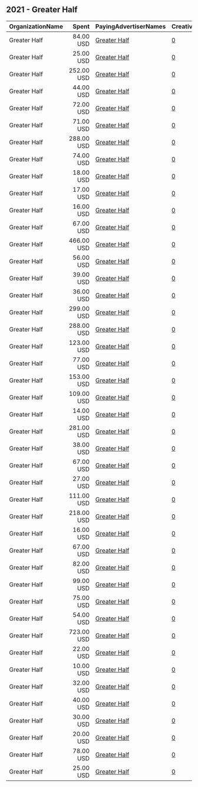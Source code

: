 ## 2021 - Greater Half 
|OrganizationName|Spent|PayingAdvertiserNames|CreativeUrls|Impressions|Genders|AgeBrackets|CountryCodes|BillingAddresses|CandidateBallotInformation|
|:---|---:|:---|:---|---:|:---|:---|:---|:---|:---|
|Greater Half|84.00 USD|[Greater Half](2021/Greater_Half.md)|[0](https://www.snap.com/political-ads/asset/7ad54db3eba2994b56997caecd09498314a2b5c25100dcad85ea1e0007a30e7e?mediaType=png)|10,746||18+|united states|US||
|Greater Half|25.00 USD|[Greater Half](2021/Greater_Half.md)|[0](https://www.snap.com/political-ads/asset/98d5b9037e59f91f6aaaa97795be0da48df49d95355e860be405f4b08d2a6d94?mediaType=png)|2,019||18+|united states|US||
|Greater Half|252.00 USD|[Greater Half](2021/Greater_Half.md)|[0](https://www.snap.com/political-ads/asset/ee7fe3ff15951086f372f55b04220ca64a75bddae4ed9e2991842d314db27eb0?mediaType=png)|22,991||18+|united states|US||
|Greater Half|44.00 USD|[Greater Half](2021/Greater_Half.md)|[0](https://www.snap.com/political-ads/asset/98d5b9037e59f91f6aaaa97795be0da48df49d95355e860be405f4b08d2a6d94?mediaType=png)|5,949||18+|united states|US||
|Greater Half|72.00 USD|[Greater Half](2021/Greater_Half.md)|[0](https://www.snap.com/political-ads/asset/a0d58b33a35702aa711ad1c74cce7c9272daa4bbf32ccf61bbb738e0645e52cb?mediaType=png)|6,063||18+|united states|US||
|Greater Half|71.00 USD|[Greater Half](2021/Greater_Half.md)|[0](https://www.snap.com/political-ads/asset/a39a8dfe7d934b59744b88351eb01ec5b36c13c91fafe3da016510ab2e3333b1?mediaType=png)|9,175||18+|united states|US||
|Greater Half|288.00 USD|[Greater Half](2021/Greater_Half.md)|[0](https://www.snap.com/political-ads/asset/ee7fe3ff15951086f372f55b04220ca64a75bddae4ed9e2991842d314db27eb0?mediaType=png)|24,102||18+|united states|US||
|Greater Half|74.00 USD|[Greater Half](2021/Greater_Half.md)|[0](https://www.snap.com/political-ads/asset/a0d58b33a35702aa711ad1c74cce7c9272daa4bbf32ccf61bbb738e0645e52cb?mediaType=png)|8,643||18+|united states|US||
|Greater Half|18.00 USD|[Greater Half](2021/Greater_Half.md)|[0](https://www.snap.com/political-ads/asset/98d5b9037e59f91f6aaaa97795be0da48df49d95355e860be405f4b08d2a6d94?mediaType=png)|2,346||18+|united states|US||
|Greater Half|17.00 USD|[Greater Half](2021/Greater_Half.md)|[0](https://www.snap.com/political-ads/asset/e8b860398eb9bcc368e05289e86c2bb0f49b58c4270107c45ba56827702b65e4?mediaType=png)|2,026||18+|united states|US||
|Greater Half|16.00 USD|[Greater Half](2021/Greater_Half.md)|[0](https://www.snap.com/political-ads/asset/7ad54db3eba2994b56997caecd09498314a2b5c25100dcad85ea1e0007a30e7e?mediaType=png)|1,928||18+|united states|US||
|Greater Half|67.00 USD|[Greater Half](2021/Greater_Half.md)|[0](https://www.snap.com/political-ads/asset/e8b860398eb9bcc368e05289e86c2bb0f49b58c4270107c45ba56827702b65e4?mediaType=png)|8,571||18+|united states|US||
|Greater Half|466.00 USD|[Greater Half](2021/Greater_Half.md)|[0](https://www.snap.com/political-ads/asset/cee814c7b53903ea08c9e3555ca1c0151361481e3be21a91409045eb542a2864?mediaType=png)|150,660||18+|united states|US||
|Greater Half|56.00 USD|[Greater Half](2021/Greater_Half.md)|[0](https://www.snap.com/political-ads/asset/7ad54db3eba2994b56997caecd09498314a2b5c25100dcad85ea1e0007a30e7e?mediaType=png)|6,382||18+|united states|US||
|Greater Half|39.00 USD|[Greater Half](2021/Greater_Half.md)|[0](https://www.snap.com/political-ads/asset/a39a8dfe7d934b59744b88351eb01ec5b36c13c91fafe3da016510ab2e3333b1?mediaType=png)|4,809||18+|united states|US||
|Greater Half|36.00 USD|[Greater Half](2021/Greater_Half.md)|[0](https://www.snap.com/political-ads/asset/98d5b9037e59f91f6aaaa97795be0da48df49d95355e860be405f4b08d2a6d94?mediaType=png)|4,579||18+|united states|US||
|Greater Half|299.00 USD|[Greater Half](2021/Greater_Half.md)|[0](https://www.snap.com/political-ads/asset/ee7fe3ff15951086f372f55b04220ca64a75bddae4ed9e2991842d314db27eb0?mediaType=png)|30,035||18+|united states|US||
|Greater Half|288.00 USD|[Greater Half](2021/Greater_Half.md)|[0](https://www.snap.com/political-ads/asset/ee7fe3ff15951086f372f55b04220ca64a75bddae4ed9e2991842d314db27eb0?mediaType=png)|36,136||18+|united states|US||
|Greater Half|123.00 USD|[Greater Half](2021/Greater_Half.md)|[0](https://www.snap.com/political-ads/asset/7ad54db3eba2994b56997caecd09498314a2b5c25100dcad85ea1e0007a30e7e?mediaType=png)|11,938||18+|united states|US||
|Greater Half|77.00 USD|[Greater Half](2021/Greater_Half.md)|[0](https://www.snap.com/political-ads/asset/e8b860398eb9bcc368e05289e86c2bb0f49b58c4270107c45ba56827702b65e4?mediaType=png)|9,848||18+|united states|US||
|Greater Half|153.00 USD|[Greater Half](2021/Greater_Half.md)|[0](https://www.snap.com/political-ads/asset/a0d58b33a35702aa711ad1c74cce7c9272daa4bbf32ccf61bbb738e0645e52cb?mediaType=png)|14,567||18+|united states|US||
|Greater Half|109.00 USD|[Greater Half](2021/Greater_Half.md)|[0](https://www.snap.com/political-ads/asset/381896facb9f2441bbade1a8b33bd4d414944cb81b76aab1568706837ff45c1a?mediaType=mp4)|33,677||18+|united states|US||
|Greater Half|14.00 USD|[Greater Half](2021/Greater_Half.md)|[0](https://www.snap.com/political-ads/asset/7ad54db3eba2994b56997caecd09498314a2b5c25100dcad85ea1e0007a30e7e?mediaType=png)|2,023||18+|united states|US||
|Greater Half|281.00 USD|[Greater Half](2021/Greater_Half.md)|[0](https://www.snap.com/political-ads/asset/ee7fe3ff15951086f372f55b04220ca64a75bddae4ed9e2991842d314db27eb0?mediaType=png)|36,286||18+|united states|US||
|Greater Half|38.00 USD|[Greater Half](2021/Greater_Half.md)|[0](https://www.snap.com/political-ads/asset/a39a8dfe7d934b59744b88351eb01ec5b36c13c91fafe3da016510ab2e3333b1?mediaType=png)|3,176||18+|united states|US||
|Greater Half|67.00 USD|[Greater Half](2021/Greater_Half.md)|[0](https://www.snap.com/political-ads/asset/190d5b040f01a483b0519f8383264b8f5953887cb434a09464323c906c7b7292?mediaType=png)|14,470||18+|united states|US||
|Greater Half|27.00 USD|[Greater Half](2021/Greater_Half.md)|[0](https://www.snap.com/political-ads/asset/190d5b040f01a483b0519f8383264b8f5953887cb434a09464323c906c7b7292?mediaType=png)|8,299||18+|united states|US||
|Greater Half|111.00 USD|[Greater Half](2021/Greater_Half.md)|[0](https://www.snap.com/political-ads/asset/a0d58b33a35702aa711ad1c74cce7c9272daa4bbf32ccf61bbb738e0645e52cb?mediaType=png)|10,898||18+|united states|US||
|Greater Half|218.00 USD|[Greater Half](2021/Greater_Half.md)|[0](https://www.snap.com/political-ads/asset/ee7fe3ff15951086f372f55b04220ca64a75bddae4ed9e2991842d314db27eb0?mediaType=png)|20,928||18+|united states|US||
|Greater Half|16.00 USD|[Greater Half](2021/Greater_Half.md)|[0](https://www.snap.com/political-ads/asset/a39a8dfe7d934b59744b88351eb01ec5b36c13c91fafe3da016510ab2e3333b1?mediaType=png)|1,651||18+|united states|US||
|Greater Half|67.00 USD|[Greater Half](2021/Greater_Half.md)|[0](https://www.snap.com/political-ads/asset/a39a8dfe7d934b59744b88351eb01ec5b36c13c91fafe3da016510ab2e3333b1?mediaType=png)|8,579||18+|united states|US||
|Greater Half|82.00 USD|[Greater Half](2021/Greater_Half.md)|[0](https://www.snap.com/political-ads/asset/7ad54db3eba2994b56997caecd09498314a2b5c25100dcad85ea1e0007a30e7e?mediaType=png)|9,123||18+|united states|US||
|Greater Half|99.00 USD|[Greater Half](2021/Greater_Half.md)|[0](https://www.snap.com/political-ads/asset/cee814c7b53903ea08c9e3555ca1c0151361481e3be21a91409045eb542a2864?mediaType=png)|39,145||18+|united states|US||
|Greater Half|75.00 USD|[Greater Half](2021/Greater_Half.md)|[0](https://www.snap.com/political-ads/asset/a0d58b33a35702aa711ad1c74cce7c9272daa4bbf32ccf61bbb738e0645e52cb?mediaType=png)|9,172||18+|united states|US||
|Greater Half|54.00 USD|[Greater Half](2021/Greater_Half.md)|[0](https://www.snap.com/political-ads/asset/98d5b9037e59f91f6aaaa97795be0da48df49d95355e860be405f4b08d2a6d94?mediaType=png)|7,031||18+|united states|US||
|Greater Half|723.00 USD|[Greater Half](2021/Greater_Half.md)|[0](https://www.snap.com/political-ads/asset/190d5b040f01a483b0519f8383264b8f5953887cb434a09464323c906c7b7292?mediaType=png)|162,605||18+|united states|US||
|Greater Half|22.00 USD|[Greater Half](2021/Greater_Half.md)|[0](https://www.snap.com/political-ads/asset/7ad54db3eba2994b56997caecd09498314a2b5c25100dcad85ea1e0007a30e7e?mediaType=png)|2,314||18+|united states|US||
|Greater Half|10.00 USD|[Greater Half](2021/Greater_Half.md)|[0](https://www.snap.com/political-ads/asset/98d5b9037e59f91f6aaaa97795be0da48df49d95355e860be405f4b08d2a6d94?mediaType=png)|1,238||18+|united states|US||
|Greater Half|32.00 USD|[Greater Half](2021/Greater_Half.md)|[0](https://www.snap.com/political-ads/asset/a39a8dfe7d934b59744b88351eb01ec5b36c13c91fafe3da016510ab2e3333b1?mediaType=png)|4,585||18+|united states|US||
|Greater Half|40.00 USD|[Greater Half](2021/Greater_Half.md)|[0](https://www.snap.com/political-ads/asset/a39a8dfe7d934b59744b88351eb01ec5b36c13c91fafe3da016510ab2e3333b1?mediaType=png)|4,589||18+|united states|US||
|Greater Half|30.00 USD|[Greater Half](2021/Greater_Half.md)|[0](https://www.snap.com/political-ads/asset/cee814c7b53903ea08c9e3555ca1c0151361481e3be21a91409045eb542a2864?mediaType=png)|4,291||18+|united states|US||
|Greater Half|20.00 USD|[Greater Half](2021/Greater_Half.md)|[0](https://www.snap.com/political-ads/asset/e8b860398eb9bcc368e05289e86c2bb0f49b58c4270107c45ba56827702b65e4?mediaType=png)|2,288||18+|united states|US||
|Greater Half|78.00 USD|[Greater Half](2021/Greater_Half.md)|[0](https://www.snap.com/political-ads/asset/a0d58b33a35702aa711ad1c74cce7c9272daa4bbf32ccf61bbb738e0645e52cb?mediaType=png)|6,059||18+|united states|US||
|Greater Half|25.00 USD|[Greater Half](2021/Greater_Half.md)|[0](https://www.snap.com/political-ads/asset/98d5b9037e59f91f6aaaa97795be0da48df49d95355e860be405f4b08d2a6d94?mediaType=png)|2,644||18+|united states|US||
